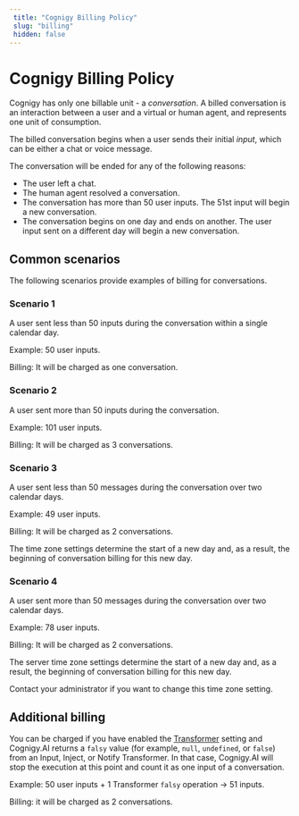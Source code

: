 ```yaml
---
 title: "Cognigy Billing Policy" 
 slug: "billing" 
 hidden: false 
---
```


# Cognigy Billing Policy

Cognigy has only one billable unit - a *conversation*. A billed conversation is an interaction between a user and a virtual or human agent, and represents one unit of consumption.

The billed conversation begins when a user sends their initial *input*, which can be either a chat or voice message.

The conversation will be ended for any of the following reasons:

- The user left a chat.
- The human agent resolved a conversation.
- The conversation has more than 50 user inputs.
  The 51st input will begin a new conversation.
- The conversation begins on one day and ends on another.
  The user input sent on a different day will begin a new conversation.  

## Common scenarios

The following scenarios provide examples of billing for conversations.

### Scenario 1

A user sent less than 50 inputs during the conversation within a single calendar day.

Example: 50 user inputs.

Billing: It will be charged as one conversation.

### Scenario 2

A user sent more than 50 inputs during the conversation.

Example: 101 user inputs.

Billing: It will be charged as 3 conversations.

### Scenario 3

A user sent less than 50 messages during the conversation over two calendar days.

Example: 49 user inputs.

Billing: It will be charged as 2 conversations.

The time zone settings determine the start of a new day and, as a result, the beginning of conversation billing for this new day.

### Scenario 4

A user sent more than 50 messages during the conversation over two calendar days.

Example: 78 user inputs.

Billing: It will be charged as 2 conversations.

The server time zone settings determine the start of a new day and, as a result, the beginning of conversation billing for this new day.

Contact your administrator if you want to change this time zone setting.

## Additional billing 

You can be charged if you have enabled the [Transformer](../ai/endpoints/transformers/transformers.md) setting and Cognigy.AI returns a `falsy` value (for example, `null`, `undefined`, or `false`) from an Input, Inject, or Notify Transformer. In that case, Cognigy.AI will stop the execution at this point and count it as one input of a conversation.

Example: 50 user inputs + 1 Transformer `falsy` operation -> 51 inputs.

Billing: it will be charged as 2 conversations.
